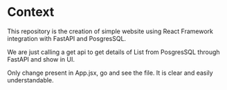 # Context
This repository is the creation of simple website using React Framework integration with FastAPI and PosgresSQL.

We are just calling a get api to get details of List from PosgresSQL through FastAPI and show in UI.

Only change present in App.jsx, go and see the file. It is clear and easily understandable.
